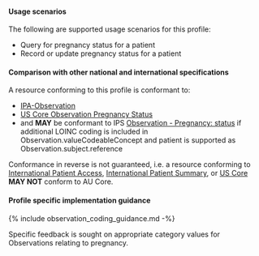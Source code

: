 #### Usage scenarios

The following are supported usage scenarios for this profile:

- Query for pregnancy status for a patient
- Record or update pregnancy status for a patient


#### Comparison with other national and international specifications

A resource conforming to this profile is conformant to:
- [IPA-Observation](https://build.fhir.org/ig/HL7/fhir-ipa/StructureDefinition-ipa-observation.html)
- [US Core Observation Pregnancy Status](http://hl7.org/fhir/us/core/StructureDefinition/us-core-observation-pregnancystatus)
- and **MAY** be conformant to IPS [Observation - Pregnancy: status](http://hl7.org/fhir/uv/ips/StructureDefinition/Observation-pregnancy-status-uv-ips) if additional LOINC coding is included in Observation.valueCodeableConcept and patient is supported as Observation.subject.reference

Conformance in reverse is not guaranteed, i.e. a resource conforming to [International Patient Access](https://build.fhir.org/ig/HL7/fhir-ipa), [International Patient Summary](http://build.fhir.org/ig/HL7/fhir-ips), or [US Core](http://hl7.org/fhir/us/core) **MAY NOT** conform to AU Core.


#### Profile specific implementation guidance
{% include observation_coding_guidance.md -%}

<p class="stu-note">Specific feedback is sought on appropriate category values for Observations relating to pregnancy.</p>

